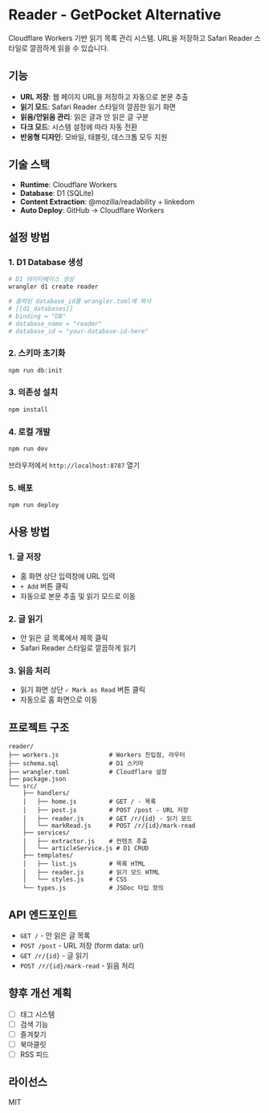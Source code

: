 # Reader - GetPocket Alternative

Cloudflare Workers 기반 읽기 목록 관리 시스템. URL을 저장하고 Safari Reader 스타일로 깔끔하게 읽을 수 있습니다.

## 기능

- **URL 저장**: 웹 페이지 URL을 저장하고 자동으로 본문 추출
- **읽기 모드**: Safari Reader 스타일의 깔끔한 읽기 화면
- **읽음/안읽음 관리**: 읽은 글과 안 읽은 글 구분
- **다크 모드**: 시스템 설정에 따라 자동 전환
- **반응형 디자인**: 모바일, 태블릿, 데스크톱 모두 지원

## 기술 스택

- **Runtime**: Cloudflare Workers
- **Database**: D1 (SQLite)
- **Content Extraction**: @mozilla/readability + linkedom
- **Auto Deploy**: GitHub → Cloudflare Workers

## 설정 방법

### 1. D1 Database 생성

```bash
# D1 데이터베이스 생성
wrangler d1 create reader

# 출력된 database_id를 wrangler.toml에 복사
# [[d1_databases]]
# binding = "DB"
# database_name = "reader"
# database_id = "your-database-id-here"
```

### 2. 스키마 초기화

```bash
npm run db:init
```

### 3. 의존성 설치

```bash
npm install
```

### 4. 로컬 개발

```bash
npm run dev
```

브라우저에서 `http://localhost:8787` 열기

### 5. 배포

```bash
npm run deploy
```

## 사용 방법

### 1. 글 저장
- 홈 화면 상단 입력창에 URL 입력
- `+ Add` 버튼 클릭
- 자동으로 본문 추출 및 읽기 모드로 이동

### 2. 글 읽기
- 안 읽은 글 목록에서 제목 클릭
- Safari Reader 스타일로 깔끔하게 읽기

### 3. 읽음 처리
- 읽기 화면 상단 `✓ Mark as Read` 버튼 클릭
- 자동으로 홈 화면으로 이동

## 프로젝트 구조

```
reader/
├── workers.js              # Workers 진입점, 라우터
├── schema.sql              # D1 스키마
├── wrangler.toml           # Cloudflare 설정
├── package.json
└── src/
    ├── handlers/
    │   ├── home.js         # GET / - 목록
    │   ├── post.js         # POST /post - URL 저장
    │   ├── reader.js       # GET /r/{id} - 읽기 모드
    │   └── markRead.js     # POST /r/{id}/mark-read
    ├── services/
    │   ├── extractor.js    # 컨텐츠 추출
    │   └── articleService.js # D1 CRUD
    ├── templates/
    │   ├── list.js         # 목록 HTML
    │   ├── reader.js       # 읽기 모드 HTML
    │   └── styles.js       # CSS
    └── types.js            # JSDoc 타입 정의
```

## API 엔드포인트

- `GET /` - 안 읽은 글 목록
- `POST /post` - URL 저장 (form data: url)
- `GET /r/{id}` - 글 읽기
- `POST /r/{id}/mark-read` - 읽음 처리

## 향후 개선 계획

- [ ] 태그 시스템
- [ ] 검색 기능
- [ ] 즐겨찾기
- [ ] 북마클릿
- [ ] RSS 피드

## 라이선스

MIT
